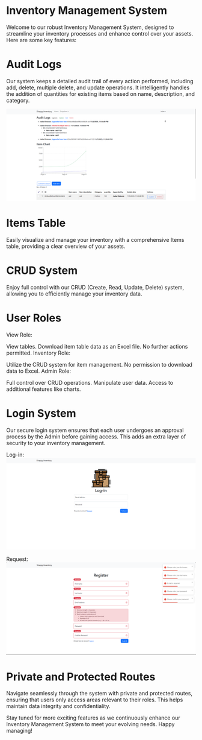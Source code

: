 # Inventory Management System

Welcome to our robust Inventory Management System, designed to streamline your
inventory processes and enhance control over your assets. Here are some key
features:

# Audit Logs

Our system keeps a detailed audit trail of every action performed, including
add, delete, multiple delete, and update operations. It intelligently handles
the addition of quantities for existing items based on name, description, and
category.

![App Screenshot](screenshots/dashboard.jpg)

# Items Table

Easily visualize and manage your inventory with a comprehensive Items table,
providing a clear overview of your assets.

# CRUD System

Enjoy full control with our CRUD (Create, Read, Update, Delete) system, allowing
you to efficiently manage your inventory data.

# User Roles

View Role:

View tables. Download item table data as an Excel file. No further actions
permitted. Inventory Role:

Utilize the CRUD system for item management. No permission to download data to
Excel. Admin Role:

Full control over CRUD operations. Manipulate user data. Access to additional
features like charts.

# Login System

Our secure login system ensures that each user undergoes an approval process by
the Admin before gaining access. This adds an extra layer of security to your
inventory management.

Log-in: ![App Screenshot](screenshots/index.jpg)

Request: ![App Screenshot](screenshots/request.jpg)

# Private and Protected Routes

Navigate seamlessly through the system with private and protected routes,
ensuring that users only access areas relevant to their roles. This helps
maintain data integrity and confidentiality.

Stay tuned for more exciting features as we continuously enhance our Inventory
Management System to meet your evolving needs. Happy managing!
